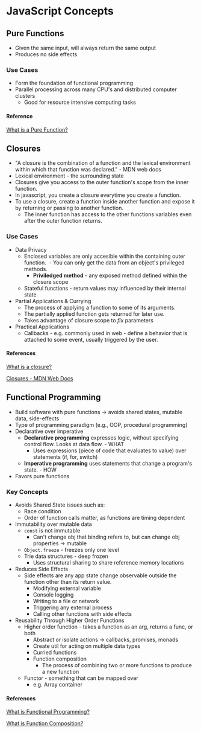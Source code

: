 # JavaScript Concepts

## Pure Functions
- Given the same input, will always return the same output
- Produces no side effects

### Use Cases
- Form the foundation of functional programming
- Parallel processing across many CPU's and distributed computer clusters
  - Good for resource intensive computing tasks

#### Reference
[What is a Pure Function?](https://medium.com/javascript-scene/master-the-javascript-interview-what-is-a-pure-function-d1c076bec976)

## Closures
- "A closure is the combination of a function and the lexical environment within which that function was declared." - MDN web docs
- Lexical environment - the surrounding state
- Closures give you access to the outer function's scope from the inner function.
- In javascript, you create a closure everytime you create a function.
- To use a closure, create a function inside another function and expose it by returning or passing to another function.
  - The inner function has access to the other functions variables even after the outer function returns.
### Use Cases
- Data Privacy 
  - Enclosed variables are only accesible within the containing outer function.
  - You can only get the data from an object's privileged methods.
    - **Priviledged method** - any exposed method defined within the closure scope
  - Stateful functions - return values may influenced by their internal state
- Partial Applications & Currying
  - The process of applying a function to some of its arguments.
  - The partially applied function gets returned for later use.
  - Takes advantage of closure scope to *fix* parameters
- Practical Applications 
  - Callbacks - e.g. commonly used in web - define a behavior that is attached to some event, usually triggered by the user.
#### References
[What is a closure?](https://medium.com/javascript-scene/master-the-javascript-interview-what-is-a-closure-b2f0d2152b36)

[Closures - MDN Web Docs](https://developer.mozilla.org/en-US/docs/Web/JavaScript/Closures)

## Functional Programming
- Build software with pure functions -> avoids shared states, mutable data, side-effects
- Type of programming paradigm (e.g., OOP, procedural programming)
- Declarative over imperative
  - **Declarative programming** expresses logic, without specifying control flow. Looks at data flow. - WHAT
    - Uses expressions (piece of code that evaluates to value) over statements (if, for, switch) 
  - **Imperative programming** uses statements that change a program's state. - HOW
- Favors pure functions
### Key Concepts
- Avoids Shared State issues such as:
  - Race condition
  - Order of function calls matter, as functions are timing dependent
- Immutability over mutable data
  - `const` is not immutable
    - Can't change obj that binding refers to, but can change obj properties -> mutable
  - `Object.freeze` - freezes only one level
  - Trie data structures - deep frozen
    - Uses structural sharing to share reference memory locations
- Reduces Side Effects
  - Side effects are any app state change observable outside the function other than its return value.
    - Modifying external variable
    - Console logging
    - Writing to a file or network
    - Triggering any external process
    - Calling other functions with side effects
- Reusability Through Higher Order Functions
  - Higher order function - takes a function as an arg, returns a func, or both
    - Abstract or isolate actions -> callbacks, promises, monads
    - Create util for acting on multiple data types
    - Curried functions
    - Function composition
      - The process of combining two or more functions to produce a new function
  - Functor - something that can be mapped over
    - e.g. Array container
#### References
[What is Functional Programming?](https://medium.com/javascript-scene/master-the-javascript-interview-what-is-functional-programming-7f218c68b3a0)

[What is Function Composition?](https://medium.com/javascript-scene/master-the-javascript-interview-what-is-function-composition-20dfb109a1a0)
